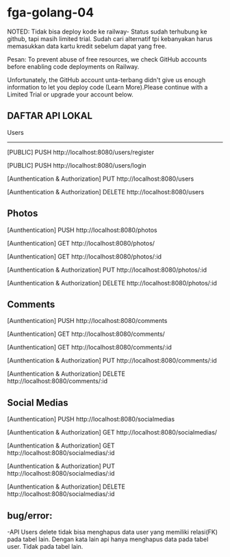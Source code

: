 
# fga-golang-04
NOTED:
Tidak bisa deploy kode ke railway-
Status sudah terhubung ke github, tapi masih limited trial. Sudah cari alternatif tpi kebanyakan harus memasukkan data kartu kredit sebelum dapat yang free.

Pesan:
To prevent abuse of free resources, we check GitHub accounts before enabling code deployments on Railway.

Unfortunately, the GitHub account unta-terbang didn't give us enough information to let you deploy code (Learn More).Please continue with a Limited Trial or upgrade your account below.

DAFTAR API LOKAL
-
Users

-------------------------------------------------------------------------------------
[PUBLIC]    PUSH    http://localhost:8080/users/register

[PUBLIC]    PUSH    http://localhost:8080/users/login

[Aunthentication & Authorization]    PUT    http://localhost:8080/users

[Aunthentication & Authorization]    DELETE    http://localhost:8080/users


Photos
-------------------------------------------------------------------------------------
[Aunthentication]    PUSH    http://localhost:8080/photos

[Aunthentication]    GET    http://localhost:8080/photos/

[Aunthentication]    GET    http://localhost:8080/photos/:id

[Aunthentication & Authorization]    PUT    http://localhost:8080/photos/:id

[Aunthentication & Authorization]    DELETE    http://localhost:8080/photos/:id


Comments
-------------------------------------------------------------------------------------
[Aunthentication]   PUSH    http://localhost:8080/comments

[Aunthentication]   GET    http://localhost:8080/comments/

[Aunthentication]   GET   http://localhost:8080/comments/:id

[Aunthentication & Authorization]    PUT    http://localhost:8080/comments/:id

[Aunthentication & Authorization]    DELETE    http://localhost:8080/comments/:id


Social Medias
-------------------------------------------------------------------------------------
[Aunthentication]    PUSH    http://localhost:8080/socialmedias

[Aunthentication & Authorization]    GET    http://localhost:8080/socialmedias/

[Aunthentication & Authorization]    GET    http://localhost:8080/socialmedias/:id

[Aunthentication & Authorization]    PUT    http://localhost:8080/socialmedias/:id

[Aunthentication & Authorization]    DELETE    http://localhost:8080/socialmedias/:id






bug/error:
------------------------------------------------------------------------------------
-API Users delete tidak bisa menghapus data user yang memiliki relasi(FK) pada tabel lain. Dengan kata lain api hanya menghapus data pada tabel user. Tidak pada tabel lain.
